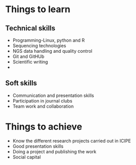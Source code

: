# Things to learn
## Technical skills
* Programming-Linux, python and R
* Sequencing technologies
* NGS data handling and quality control
* Git and GitHUb
* Scientific writing
* 
## Soft skills 
* Communication and presentation skills
* Participation in journal clubs
* Team work and collaboration

# Things to achieve
* Know the different research projects carried out in ICIPE
* Good presentation skills
* Doing a project and publishing the work
* Social capital

